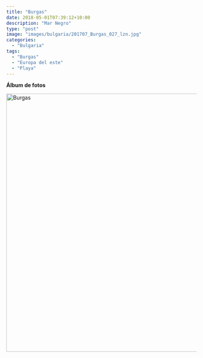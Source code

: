 ```yaml
---
title: "Burgas"
date: 2018-05-01T07:39:12+10:00
description: "Mar Negro"
type: "post"
image: "images/bulgaria/201707_Burgas_027_lzn.jpg"
categories: 
  - "Bulgaria"
tags:
  - "Burgas"
  - "Europa del este"
  - "Playa"
---
```


**Álbum de fotos**

<a data-flickr-embed="true" data-header="true" data-footer="true"  href="https://www.flickr.com/photos/144447981@N03/albums/72157699366565750" title="Burgas"><img src="https://farm5.staticflickr.com/4911/44760414380_b9ab95aa64_o.jpg" width="1024" height="683" alt="Burgas"></a><script async src="//embedr.flickr.com/assets/client-code.js" charset="utf-8"></script>